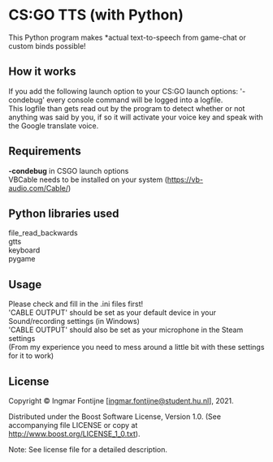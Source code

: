 # CS:GO TTS (with Python)
 This Python program makes *actual text-to-speech from game-chat or custom binds possible!

## How it works
 If you add the following launch option to your CS:GO launch options: '-condebug' every console command will be logged into a logfile.  
 This logfile than gets read out by the program to detect whether or not anything was said by you, if so it will activate your voice key and speak with the Google translate voice.  

## Requirements
 **-condebug** in CSGO launch options  
 VBCable needs to be installed on your system (https://vb-audio.com/Cable/)  

 
## Python libraries used
 file_read_backwards  
 gtts  
 keyboard  
 pygame  

## Usage
Please check and fill in the .ini files first!  
'CABLE OUTPUT' should be set as your default device in your Sound/recording settings (in Windows)  
'CABLE OUTPUT' should also be set as your microphone in the Steam settings  
(From my experience you need to mess around a little bit with these settings for it to work)  

## License

Copyright © Ingmar Fontijne [ingmar.fontijne@student.hu.nl], 2021.

Distributed under the Boost Software License, Version 1.0. (See accompanying file LICENSE or copy at http://www.boost.org/LICENSE_1_0.txt).

Note: See license file for a detailed description.